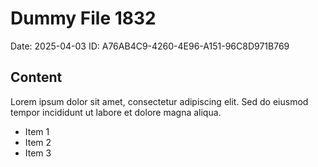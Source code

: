 # Dummy File 1832

Date: 2025-04-03
ID: A76AB4C9-4260-4E96-A151-96C8D971B769

## Content

Lorem ipsum dolor sit amet, consectetur adipiscing elit.
Sed do eiusmod tempor incididunt ut labore et dolore magna aliqua.

* Item 1
* Item 2
* Item 3
